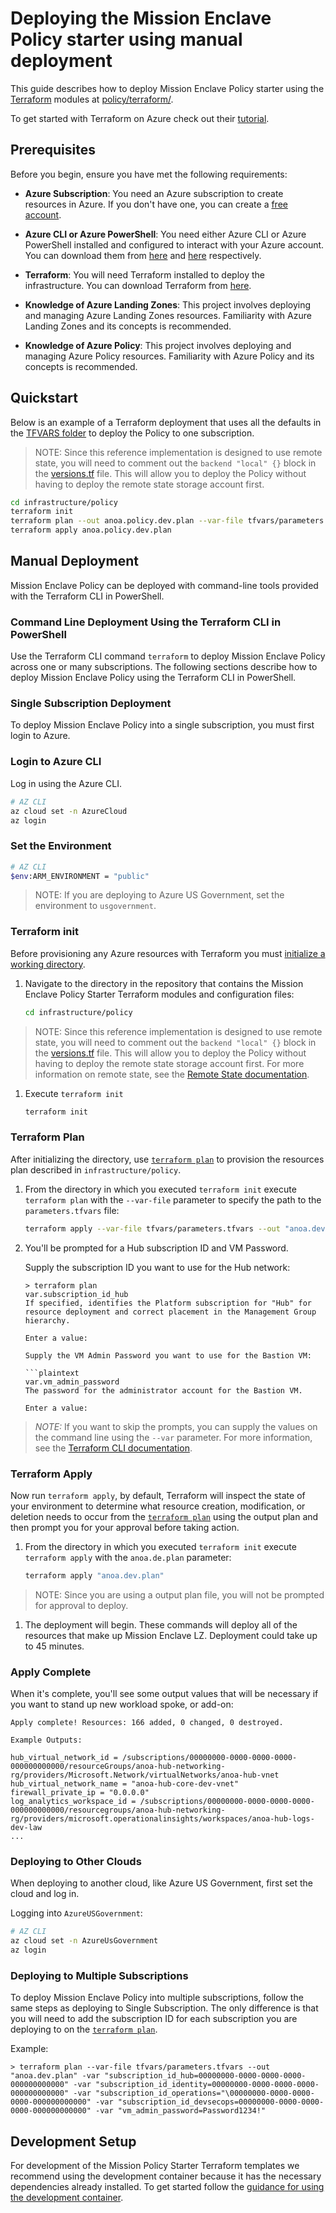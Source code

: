 # Deploying the Mission Enclave Policy starter using manual deployment

This guide describes how to deploy Mission Enclave Policy starter using the [Terraform](https://www.terraform.io/) modules at [policy/terraform/](https://github.com/azurenoops/ref-scca-enclave-policy-starter/tree/main/infrastructure/policy/).

To get started with Terraform on Azure check out their [tutorial](https://learn.hashicorp.com/collections/terraform/azure-get-started/).

## Prerequisites

Before you begin, ensure you have met the following requirements:

- **Azure Subscription**: You need an Azure subscription to create resources in Azure. If you don't have one, you can create a [free account](https://azure.microsoft.com/free/).

- **Azure CLI or Azure PowerShell**: You need either Azure CLI or Azure PowerShell installed and configured to interact with your Azure account. You can download them from [here](https://docs.microsoft.com/en-us/cli/azure/install-azure-cli) and [here](https://docs.microsoft.com/en-us/powershell/azure/install-az-ps) respectively.

- **Terraform**: You will need Terraform installed to deploy the infrastructure. You can download Terraform from [here](https://www.terraform.io/downloads.html).

- **Knowledge of Azure Landing Zones**: This project involves deploying and managing Azure Landing Zones resources. Familiarity with Azure Landing Zones and its concepts is recommended.

- **Knowledge of Azure Policy**: This project involves deploying and managing Azure Policy resources. Familiarity with Azure Policy and its concepts is recommended.

## Quickstart

Below is an example of a Terraform deployment that uses all the defaults in the [TFVARS folder](https://github.com/azurenoops/ref-scca-enclave-policy-starter/tree/main/infrastructure/policy/tfvars/parameters.tfvars) to deploy the Policy to one subscription.

>NOTE: Since this reference implementation is designed to use remote state, you will need to comment out the `backend "local" {}` block in the [versions.tf](https://github.com/azurenoops/ref-scca-enclave-policy-starter/tree/main/infrastructure/policy/versions.tf) file. This will allow you to deploy the Policy without having to deploy the remote state storage account first.

```bash
cd infrastructure/policy
terraform init
terraform plan --out anoa.policy.dev.plan --var-file tfvars/parameters.tfvars --var "subscription_id_hub=<<subscription_id>>" --var "environment=usegovernment" # supply some parameters, approve, copy the output values
terraform apply anoa.policy.dev.plan
```

## Manual Deployment

Mission Enclave Policy can be deployed with command-line tools provided with the Terraform CLI in PowerShell.

### Command Line Deployment Using the Terraform CLI in PowerShell

Use the Terraform CLI command `terraform` to deploy Mission Enclave Policy across one or many subscriptions. The following sections describe how to deploy Mission Enclave Policy using the Terraform CLI in PowerShell.

### Single Subscription Deployment

To deploy Mission Enclave Policy into a single subscription, you must first login to Azure.

### Login to Azure CLI

Log in using the Azure CLI.

```BASH
# AZ CLI
az cloud set -n AzureCloud
az login
```

### Set the Environment

```BASH
# AZ CLI
$env:ARM_ENVIRONMENT = "public"
```

>NOTE: If you are deploying to Azure US Government, set the environment to `usgovernment`.

### Terraform init

Before provisioning any Azure resources with Terraform you must [initialize a working directory](https://www.terraform.io/docs/cli/commands/init.html/).

1. Navigate to the directory in the repository that contains the Mission Enclave Policy Starter Terraform modules and configuration files:

    ```bash
    cd infrastructure/policy
    ```

>NOTE: Since this reference implementation is designed to use remote state, you will need to comment out the `backend "local" {}` block in the [versions.tf](https://github.com/azurenoops/ref-scca-enclave-policy-starter/tree/main/infrastructure/policy/versions.tf) file. This will allow you to deploy the Policy without having to deploy the remote state storage account first. For more information on remote state, see the [Remote State documentation](../docs/Remote-State-Storage.md).

1. Execute `terraform init`

    ```bash
    terraform init
    ```

### Terraform Plan

After initializing the directory, use [`terraform plan`](https://www.terraform.io/docs/cli/commands/plan.html) to provision the resources plan described in `infrastructure/policy`.

1. From the directory in which you executed `terraform init` execute `terraform plan` with the `--var-file` parameter to specify the path to the `parameters.tfvars` file:

    ```bash
    terraform apply --var-file tfvars/parameters.tfvars --out "anoa.dev.plan"
    ```

1. You'll be prompted for a Hub subscription ID and VM Password.

    Supply the subscription ID you want to use for the Hub network:

    ```plaintext
    > terraform plan
    var.subscription_id_hub
    If specified, identifies the Platform subscription for "Hub" for resource deployment and correct placement in the Management Group hierarchy.

    Enter a value:

    Supply the VM Admin Password you want to use for the Bastion VM:

    ```plaintext
    var.vm_admin_password
    The password for the administrator account for the Bastion VM.

    Enter a value:
    ```

 >*NOTE:* If you want to skip the prompts, you can supply the values on the command line using the `--var` parameter. For more information, see the [Terraform CLI documentation](https://www.terraform.io/docs/cli/commands/plan.html#var).

### Terraform Apply

Now run `terraform apply`, by default, Terraform will inspect the state of your environment to determine what resource creation, modification, or deletion needs to occur from the [`terraform plan`](https://www.terraform.io/docs/cli/commands/plan.html) using the output plan and then prompt you for your approval before taking action.

1. From the directory in which you executed `terraform init` execute `terraform apply` with the `anoa.de.plan` parameter:

    ```bash
    terraform apply "anoa.dev.plan"
    ```

>NOTE: Since you are using a output plan file, you will not be prompted for approval to deploy.

1. The deployment will begin. These commands will deploy all of the resources that make up Mission Enclave LZ. Deployment could take up to 45 minutes.

### Apply Complete

When it's complete, you'll see some output values that will be necessary if you want to stand up new workload spoke, or add-on:

```plaintext
Apply complete! Resources: 166 added, 0 changed, 0 destroyed.

Example Outputs:

hub_virtual_network_id = /subscriptions/00000000-0000-0000-0000-000000000000/resourceGroups/anoa-hub-networking-rg/providers/Microsoft.Network/virtualNetworks/anoa-hub-vnet
hub_virtual_network_name = "anoa-hub-core-dev-vnet"
firewall_private_ip = "0.0.0.0"
log_analytics_workspace_id = /subscriptions/00000000-0000-0000-0000-000000000000/resourcegroups/anoa-hub-networking-rg/providers/microsoft.operationalinsights/workspaces/anoa-hub-logs-dev-law
...
```

### Deploying to Other Clouds

When deploying to another cloud, like Azure US Government, first set the cloud and log in.

Logging into `AzureUSGovernment`:

```BASH
# AZ CLI
az cloud set -n AzureUsGovernment
az login
```

### Deploying to Multiple Subscriptions

To deploy Mission Enclave Policy into multiple subscriptions, follow the same steps as deploying to Single Subscription. The only difference is that you will need to add the subscription ID for each subscription you are deploying to on the [`terraform plan`](https://www.terraform.io/docs/cli/commands/plan.html).

Example:

```plaintext
> terraform plan --var-file tfvars/parameters.tfvars --out "anoa.dev.plan" -var "subscription_id_hub=00000000-0000-0000-0000-000000000000" -var "subscription_id_identity=00000000-0000-0000-0000-000000000000" -var "subscription_id_operations="\00000000-0000-0000-0000-000000000000" -var "subscription_id_devsecops=00000000-0000-0000-0000-000000000000" -var "vm_admin_password=Password1234!"
```

## Development Setup

For development of the Mission Policy Starter Terraform templates we recommend using the development container because it has the necessary dependencies already installed. To get started follow the [guidance for using the development container](../.devcontainer/README.md).